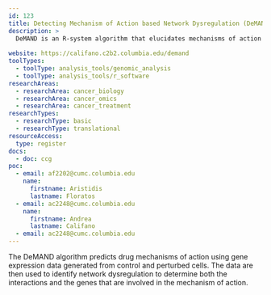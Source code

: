```yaml
---
id: 123
title: Detecting Mechanism of Action based Network Dysregulation (DeMAND)
description: >
  DeMAND is an R-system algorithm that elucidates mechanisms of action of cellular perturbations (e.g., small molecule) by analyzing network dysregulations. 
  
website: https://califano.c2b2.columbia.edu/demand
toolTypes:
  - toolType: analysis_tools/genomic_analysis
  - toolType: analysis_tools/r_software
researchAreas:
  - researchArea: cancer_biology
  - researchArea: cancer_omics
  - researchArea: cancer_treatment
researchTypes:
  - researchType: basic
  - researchType: translational
resourceAccess:
  type: register
docs:
  - doc: ccg
poc:
  - email: af2202@cumc.columbia.edu
    name:
      firstname: Aristidis
      lastname: Floratos
  - email: ac2248@cumc.columbia.edu
    name:
      firstname: Andrea
      lastname: Califano
  - email: ac2248@cumc.columbia.edu
---
```

The DeMAND algorithm predicts drug mechanisms of action using gene expression data generated from control and perturbed cells. The data are then used to identify network dysregulation to determine both the interactions and the genes that are involved in the mechanism of action.

